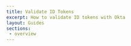 ```yaml
---
title: Validate ID Tokens
excerpt: How to validate ID tokens with Okta
layout: Guides
sections:
 - overview
---
```

